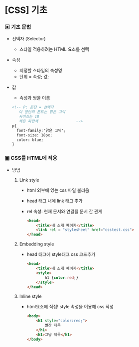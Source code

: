 # [CSS] 기초



### ▣ 기초 문법

* 선택자 (Selector)

  * 스타일 적용하려는 HTML 요소를 선택

* 속성

  * 지정할 스타일의 속성명
  * 단위 = 속성; 값;

* 값

  * 속성과 쌍을 이룸

  ```html
  <!-- P: 문단 = 선택자
  	 이 문단의 폰트는 맑은 고딕
  	 사이즈는 18
  	 색은 파란색					-->
  p{	
  	font-family:'맑은 고딕';
  	font-size: 18px;
  	color: blue;
  }
  ```

  

### ▣ CSS를 HTML에 적용

* 방법

  1. Link style

     * html 외부에 있는 css 파일 불러옴

     * head 태그 내에 link 태그 추가

     * rel 속성: 현재 문서와 연결될 문서 간 관계

       ```html
       <head>
           <title>내 소개 페이지</title>
           <link rel = "stylesheet" href="csstest.css">
       </head>
       ```

  2. Embedding style

     * head 태그에 style태그 css 코드추가

       ```html
       <head>
           <title>내 소개 페이지</title>
           <style>
               h1 {color:red;}
           </style>
       </head>
       ```

  3. Inline style

     * html요소에 직접! style 속성을 이용해 css 작성

       ```html
       <body>
           <h1 style="color:red;">
               빨간 제목
           </h1>
           <h1>그냥 제목</h1>
       </body>
       ```

       